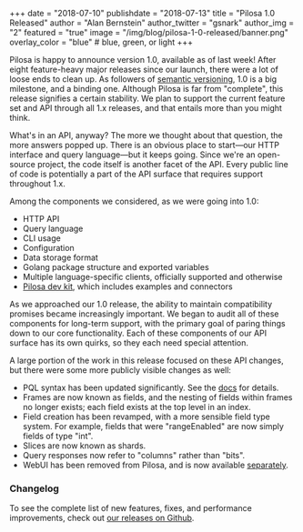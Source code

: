 +++
date = "2018-07-10"
publishdate = "2018-07-13"
title = "Pilosa 1.0 Released"
author = "Alan Bernstein"
author_twitter = "gsnark"
author_img = "2"
featured = "true"
image = "/img/blog/pilosa-1-0-released/banner.png"
overlay_color = "blue" # blue, green, or light
+++

Pilosa is happy to announce version 1.0, available as of last week! After eight feature-heavy major releases since our launch, there were a lot of loose ends to clean up. As followers of [semantic versioning](https://semver.org/), 1.0 is a big milestone, and a binding one. Although Pilosa is far from "complete", this release signifies a certain stability. We plan to support the current feature set and API through all 1.x releases, and that entails more than you might think.

<!--more-->

What's in an API, anyway? The more we thought about that question, the more answers popped up. There is an obvious place to start—our HTTP interface and query language—but it keeps going. Since we're an open-source project, the code itself is another facet of the API. Every public line of code is potentially a part of the API surface that requires support throughout 1.x.

Among the components we considered, as we were going into 1.0:

- HTTP API
- Query language
- CLI usage
- Configuration
- Data storage format
- Golang package structure and exported variables
- Multiple language-specific clients, officially supported and otherwise
- [Pilosa dev kit](https://github.com/pilosa/console), which includes examples and connectors

As we approached our 1.0 release, the ability to maintain compatibility promises became increasingly important. We began to audit all of these components for long-term support, with the primary goal of paring things down to our core functionality. Each of these components of our API surface has its own quirks, so they each need special attention.

A large portion of the work in this release focused on these API changes, but there were some more publicly visible changes as well:

- PQL syntax has been updated significantly. See the [docs](../docs/query-language/) for details.
- Frames are now known as fields, and the nesting of fields within frames no longer exists; each field exists at the top level in an index.
- Field creation has been revamped, with a more sensible field type system. For example, fields that were "rangeEnabled" are now simply fields of type "int".
- Slices are now known as shards.
- Query responses now refer to "columns" rather than "bits".
- WebUI has been removed from Pilosa, and is now available [separately](https://github.com/pilosa/webui).


### Changelog
To see the complete list of new features, fixes, and performance improvements, check out [our releases on Github](https://github.com/pilosa/pilosa/releases).
